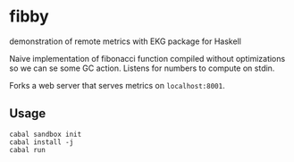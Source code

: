 # fibby 

demonstration of remote metrics with EKG package for Haskell

Naive implementation of fibonacci function compiled without optimizations so we can se some GC action. Listens for numbers to compute on stdin.

Forks a web server that serves metrics on `localhost:8001`.

## Usage

    cabal sandbox init
    cabal install -j
    cabal run
